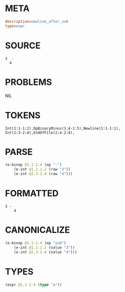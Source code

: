 # META
~~~ini
description=newline_after_sub
type=expr
~~~
# SOURCE
~~~roc
3  -
  4
~~~
# PROBLEMS
NIL
# TOKENS
~~~zig
Int(1:1-1:2),OpBinaryMinus(1:4-1:5),Newline(1:1-1:1),
Int(2:3-2:4),EndOfFile(2:4-2:4),
~~~
# PARSE
~~~clojure
(e-binop @1.1-2.4 (op "-")
	(e-int @1.1-1.2 (raw "3"))
	(e-int @2.3-2.4 (raw "4")))
~~~
# FORMATTED
~~~roc
3 -
	4
~~~
# CANONICALIZE
~~~clojure
(e-binop @1.1-2.4 (op "sub")
	(e-int @1.1-1.2 (value "3"))
	(e-int @2.3-2.4 (value "4")))
~~~
# TYPES
~~~clojure
(expr @1.1-2.4 (type "a"))
~~~
